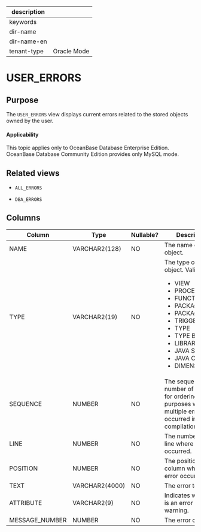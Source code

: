 | description ||
|---|---|
| keywords ||
| dir-name ||
| dir-name-en ||
| tenant-type | Oracle Mode |

USER_ERRORS
================================

Purpose
-----------

The `USER_ERRORS` view displays current errors related to the stored objects owned by the user.

<main id="notice" >
    <h4>Applicability</h4>
    <p>This topic applies only to OceanBase Database Enterprise Edition. OceanBase Database Community Edition provides only MySQL mode. </p>
  </main>

Related views
-------------

* `ALL_ERRORS`

* `DBA_ERRORS`

Columns
-------------

| **Column** | **Type** | **Nullable?** | **Description** |
|----------------|----------------|----------------|-----------------------------------|
| NAME | VARCHAR2(128) | NO | The name of the object.  |
| TYPE | VARCHAR2(19) | NO | The type of the object. Valid values: <ul><li> VIEW </li>  <li> PROCEDURE  </li> <li> FUNCTION  </li> <li> PACKAGE </li>  <li> PACKAGE_BODY   </li> <li> TRIGGER  </li> <li> TYPE  </li> <li> TYPE BODY  </li> <li> LIBRARY </li>  <li> JAVA SOURCE  </li> <li> JAVA CLASS  </li> <li> DIMENSION </li> </ul> |
| SEQUENCE | NUMBER | NO | The sequence number of an error for ordering purposes when multiple errors occurred in one compilation.  |
| LINE | NUMBER | NO | The number of the line where an error occurred.  |
| POSITION | NUMBER | NO | The position of the column where an error occurred.  |
| TEXT | VARCHAR2(4000) | NO | The error text.  |
| ATTRIBUTE | VARCHAR2(9) | NO | Indicates whether it is an error or a warning.  |
| MESSAGE_NUMBER | NUMBER | NO | The error code.  |
